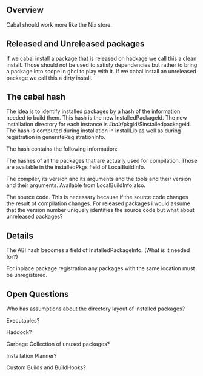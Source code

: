 ## Overview



Cabal should work more like the Nix store.


## Released and Unreleased packages



If we cabal install a package that is released on hackage we call this a clean install. Those should not be used to satisfy dependencies but rather to bring a package into scope in ghci to play with it. If we cabal install an unreleased package we call this a dirty install.


## The cabal hash



The idea is to identify installed packages by a hash of the information needed to build them.
This hash is the new InstalledPackageId.
The new installation directory for each instance is $libdir/$pkgid/$installedpackageid.
The hash is computed during installation in installLib as well as during registration in generateRegistrationInfo.



The hash contains the following information:



The hashes of all the packages that are actually used for compilation. Those are available in the installedPkgs field of LocalBuildInfo.



The compiler, its version and its arguments and the tools and their version and their arguments. Available from LocalBuildInfo also.



The source code. This is necessary because if the source code changes the result of compilation changes. For released packages i would assume that the version number uniquely identifies the source code but what about unreleased packages?


## Details



The ABI hash becomes a field of InstalledPackageInfo. (What is it needed for?)



For inplace package registration any packages with the same location must be unregistered.


## Open Questions



Who has assumptions about the directory layout of installed packages?



Executables?



Haddock?



Garbage Collection of unused packages?



Installation Planner?



Custom Builds and BuildHooks?


